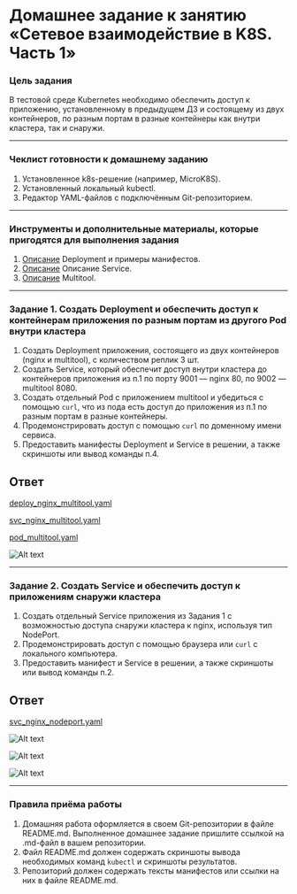 # Домашнее задание к занятию «Сетевое взаимодействие в K8S. Часть 1»

### Цель задания

В тестовой среде Kubernetes необходимо обеспечить доступ к приложению, установленному в предыдущем ДЗ и состоящему из двух контейнеров, по разным портам в разные контейнеры как внутри кластера, так и снаружи.

---

### Чеклист готовности к домашнему заданию

1. Установленное k8s-решение (например, MicroK8S).
2. Установленный локальный kubectl.
3. Редактор YAML-файлов с подключённым Git-репозиторием.

---

### Инструменты и дополнительные материалы, которые пригодятся для выполнения задания

1. [Описание](https://kubernetes.io/docs/concepts/workloads/controllers/deployment/) Deployment и примеры манифестов.
2. [Описание](https://kubernetes.io/docs/concepts/services-networking/service/) Описание Service.
3. [Описание](https://github.com/wbitt/Network-MultiTool) Multitool.

---

### Задание 1. Создать Deployment и обеспечить доступ к контейнерам приложения по разным портам из другого Pod внутри кластера

1. Создать Deployment приложения, состоящего из двух контейнеров (nginx и multitool), с количеством реплик 3 шт.
2. Создать Service, который обеспечит доступ внутри кластера до контейнеров приложения из п.1 по порту 9001 — nginx 80, по 9002 — multitool 8080.
3. Создать отдельный Pod с приложением multitool и убедиться с помощью `curl`, что из пода есть доступ до приложения из п.1 по разным портам в разные контейнеры.
4. Продемонстрировать доступ с помощью `curl` по доменному имени сервиса.
5. Предоставить манифесты Deployment и Service в решении, а также скриншоты или вывод команды п.4.

## Ответ

[deploy_nginx_multitool.yaml](https://github.com/wineperm/SHDEVOPS-2/blob/main/kuber-homeworks/1.4/deploy_nginx_multitool.yaml)

[svc_nginx_multitool.yaml](https://github.com/wineperm/SHDEVOPS-2/blob/main/kuber-homeworks/1.4/svc_nginx_multitool.yaml)

[pod_multitool.yaml](https://github.com/wineperm/SHDEVOPS-2/blob/main/kuber-homeworks/1.4/pod_multitool.yaml)

![Alt text](https://github.com/wineperm/SHDEVOPS-2/assets/15356046/b5310c94-d3aa-4622-9584-3275f969966b)

---

### Задание 2. Создать Service и обеспечить доступ к приложениям снаружи кластера

1. Создать отдельный Service приложения из Задания 1 с возможностью доступа снаружи кластера к nginx, используя тип NodePort.
2. Продемонстрировать доступ с помощью браузера или `curl` с локального компьютера.
3. Предоставить манифест и Service в решении, а также скриншоты или вывод команды п.2.

## Ответ

[svc_nginx_nodeport.yaml](https://github.com/wineperm/SHDEVOPS-2/blob/main/kuber-homeworks/1.4/svc_nginx_nodeport.yaml)

![Alt text](https://github.com/wineperm/SHDEVOPS-2/assets/15356046/e912b2b5-aaef-49c6-91ea-06cee3d15a01)

![Alt text](https://github.com/wineperm/SHDEVOPS-2/assets/15356046/e85c0a5b-6156-4356-abbc-9b50a53b9bca)

![Alt text](https://github.com/wineperm/SHDEVOPS-2/assets/15356046/efe8ebe3-4c10-46f6-bac8-4c44757e97d1)

---

### Правила приёма работы

1. Домашняя работа оформляется в своем Git-репозитории в файле README.md. Выполненное домашнее задание пришлите ссылкой на .md-файл в вашем репозитории.
2. Файл README.md должен содержать скриншоты вывода необходимых команд `kubectl` и скриншоты результатов.
3. Репозиторий должен содержать тексты манифестов или ссылки на них в файле README.md.
